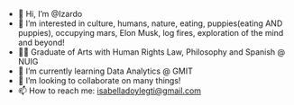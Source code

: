 - 👋 Hi, I’m @Izardo
- 👀 I’m interested in culture, humans, nature, eating, puppies(eating AND puppies), occupying mars, Elon Musk, log fires, exploration of the mind and beyond! 
- :woman_student: Graduate of Arts with Human Rights Law, Philosophy and Spanish @ NUIG
- 🌱 I’m currently learning Data Analytics @ GMIT
- 💞️ I’m looking to collaborate on many things!
- 📫 How to reach me: isabelladoylegti@gmail.com

<!---
Izardo/Izardo is a ✨ special ✨ repository because its `README.md` (this file) appears on your GitHub profile.
You can click the Preview link to take a look at your changes.
--->
